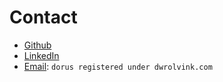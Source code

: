 # Contact
  - [Github](https://github.com/dwrolvink/HelloWorld/blob/master/README.md)
  - [LinkedIn](https://www.linkedin.com/in/dorus-rolvink-7b918113/)
  - [Email](): `dorus registered under dwrolvink.com`
